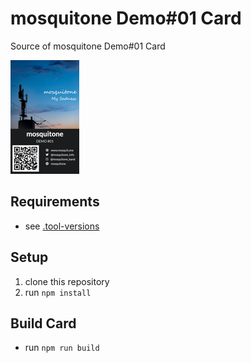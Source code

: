 # mosquitone Demo#01 Card

Source of mosquitone Demo#01 Card

![sample](./sample.png)

## Requirements

- see [.tool-versions](./.tool-versions)

## Setup

1. clone this repository
2. run `npm install`

## Build Card

- run `npm run build`

